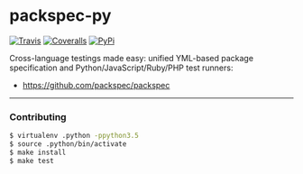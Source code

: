 # packspec-py

[![Travis](https://img.shields.io/travis/packspec/packspec-py/master.svg)](https://travis-ci.org/packspec/packspec-py)
[![Coveralls](http://img.shields.io/coveralls/packspec/packspec-py.svg?branch=master)](https://coveralls.io/r/packspec/packspec-py?branch=master)
[![PyPi](https://img.shields.io/pypi/v/packspec.svg)](https://pypi.python.org/pypi/packspec)

Cross-language testings made easy: unified YML-based package specification and Python/JavaScript/Ruby/PHP test runners:

- https://github.com/packspec/packspec

---

### Contributing

```bash
$ virtualenv .python -ppython3.5
$ source .python/bin/activate
$ make install
$ make test
```
